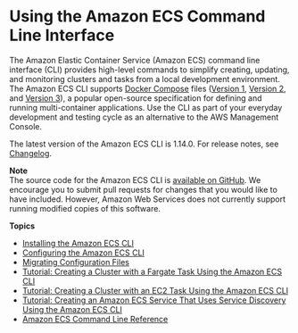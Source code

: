 # Using the Amazon ECS Command Line Interface<a name="ECS_CLI"></a>

The Amazon Elastic Container Service \(Amazon ECS\) command line interface \(CLI\) provides high\-level commands to simplify creating, updating, and monitoring clusters and tasks from a local development environment\. The Amazon ECS CLI supports [Docker Compose](https://docs.docker.com/compose/) files \([Version 1](https://docs.docker.com/compose/compose-file/compose-file-v1/), [Version 2](https://docs.docker.com/compose/compose-file/compose-file-v2/), and [Version 3](https://docs.docker.com/compose/compose-file/)\), a popular open\-source specification for defining and running multi\-container applications\. Use the CLI as part of your everyday development and testing cycle as an alternative to the AWS Management Console\.

The latest version of the Amazon ECS CLI is 1\.14\.0\. For release notes, see [Changelog](https://github.com/aws/amazon-ecs-cli/blob/master/CHANGELOG.md)\.

**Note**  
The source code for the Amazon ECS CLI is [available on GitHub](https://github.com/aws/amazon-ecs-cli)\. We encourage you to submit pull requests for changes that you would like to have included\. However, Amazon Web Services does not currently support running modified copies of this software\.

**Topics**
+ [Installing the Amazon ECS CLI](ECS_CLI_installation.md)
+ [Configuring the Amazon ECS CLI](ECS_CLI_Configuration.md)
+ [Migrating Configuration Files](ECS_CLI_migrating_config_files.md)
+ [Tutorial: Creating a Cluster with a Fargate Task Using the Amazon ECS CLI](ecs-cli-tutorial-fargate.md)
+ [Tutorial: Creating a Cluster with an EC2 Task Using the Amazon ECS CLI](ecs-cli-tutorial-ec2.md)
+ [Tutorial: Creating an Amazon ECS Service That Uses Service Discovery Using the Amazon ECS CLI](ecs-cli-tutorial-servicediscovery.md)
+ [Amazon ECS Command Line Reference](ECS_CLI_reference.md)
